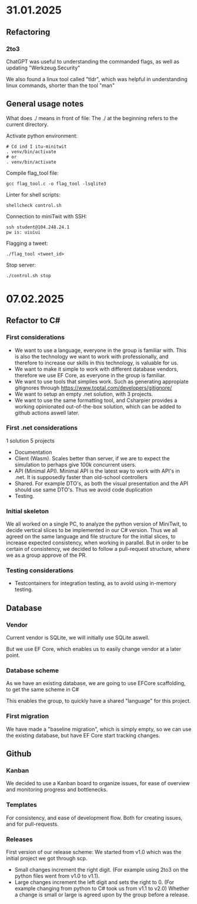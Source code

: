 # 31.01.2025

## Refactoring

### 2to3
ChatGPT was useful to understanding the commanded flags, as well as updating "Werkzeug.Security"

We also found a linux tool called "tldr", which was helpful in understanding linux commands, shorter than the tool "man"


## General usage notes


What does ./ means in front of file: The ./ at the beginning refers to the current directory.


Activate python environment:

    # Cd ind I itu-minitwit
    . venv/bin/activate
    # or
    . venv/bin/activate

Compile flag_tool file:

    gcc flag_tool.c -o flag_tool -lsqlite3

Linter for shell scripts:

    shellcheck control.sh

Connection to miniTwit with SSH:

    ssh student@104.248.24.1
    pw is: uiuiui

Flagging a tweet:

    ./flag_tool <tweet_id>

Stop server:

    ./control.sh stop


# 07.02.2025


## Refactor to C#


### First considerations

* We want to use a language, everyone in the group is familiar with. This is also the technology we want to work with professionally, and therefore to increase our skills in this technology, is valuable for us.
* We want to make it simple to work with different database vendors, therefore we use EF Core, as everyone in the group is familiar.
* We want to use tools that simplies work. Such as generating appropiate gitignores through https://www.toptal.com/developers/gitignore/
* We want to setup an empty .net solution, with 3 projects.
* We want to use the same formatting tool, and Csharpier provides a working opinionated out-of-the-box solution, which can be added to github actions aswell later.


### First .net considerations

1 solution
5 projects
* Documentation
* Client (Wasm). Scales better than server, if we are to expect the simulation to perhaps give 100k concurrent users.
* API (Minimal API). Minimal API is the latest way to work with API's in .net. It is supposedly faster than old-school controllers
* Shared. For example DTO's, as both the visual presentation and the API should use same DTO's. Thus we avoid code duplication
* Testing.

### Initial skeleton

We all worked on a single PC, to analyze the python version of MiniTwit, to decide vertical slices to be implemented in our C# version.
Thus we all agreed on the same language and file structure for the initial slices, to increase expected consistency, when working in parallel.
But in order to be certain of consistency, we decided to follow a pull-request structure, where we as a group approve of the PR.


### Testing considerations

* Testcontainers for integration testing, as to avoid using in-memory testing.


## Database

### Vendor

Current vendor is SQLite, we will initially use SQLite aswell.

But we use EF Core, which enables us to easily change vendor at a later point.

### Database scheme

As we have an existing database, we are going to use EFCore scaffolding, to get the same scheme in C#

This enables the group, to quickly have a shared "language" for this project.

### First migration

We have made a "baseline migration", which is simply empty, so we can use the existing database, but have EF Core start tracking changes.

## Github

### Kanban

We decided to use a Kanban board to organize issues, for ease of overview and monitoring progress and bottlenecks.

### Templates

For consistency, and ease of development flow.
Both for creating issues, and for pull-requests.

### Releases

First version of our release scheme:
We started from v1.0 which was the initial project we got through scp.
* Small changes increment the right digit. (For example using 2to3 on the python files went from v1.0 to v1.1).
* Large changes increment the left digit and sets the right to 0. (For example changing from python to C# took us from v1.1 to v2.0)
Whether a change is small or large is agreed upon by the group before a release.
